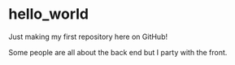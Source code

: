 # hello_world
Just making my first repository here on GitHub!


Some people are all about the back end but I party with the front.
